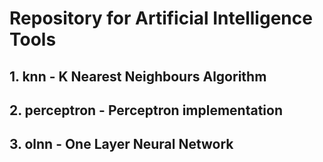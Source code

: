 # Repository for Artificial Intelligence Tools
## 1. knn - K Nearest Neighbours Algorithm
## 2. perceptron - Perceptron implementation
## 3. olnn - One Layer Neural Network